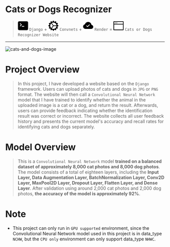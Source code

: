 Cats or Dogs Recognizer
===
> ![cmd-svg](./readme_source/terminal-fill.svg) `Django` + ![gear-svg](./readme_source/gear-wide-connected.svg) `Convnets` + ![cloud-svg](./readme_source/cloud-check-fill.svg) `Render` = ![window-svg](./readme_source/window-fullscreen.svg) `Cats or Dogs Recognizer Website`
---
![cats-and-dogs-image](https://images.unsplash.com/photo-1606098216818-40939b7c98ad?q=80&w=2070&auto=format&fit=crop&ixlib=rb-4.0.3&ixid=M3wxMjA3fDB8MHxwaG90by1wYWdlfHx8fGVufDB8fHx8fA%3D%3D)

# Project Overview
> In this project, I have developed a website based on the `Django` framework. 
> Users can upload photos of cats and dogs in `JPG` or `PNG` format. 
> The website will then call a `Convolutional Neural Network` model that I have trained to identify whether the animal in the uploaded image is a cat or a dog, and return the result. 
> Afterwards, users can provide feedback indicating whether the identification result was correct or incorrect. 
> The website collects all user feedback history and presents the current model's accuracy and recall rates for identifying cats and dogs separately.

# Model Overview
> This is a `Convolutional Neural Network` model **trained on a balanced dataset of approximately 8,000 cat photos and 8,000 dog photos**. 
> The model consists of a total of eighteen layers, including the **Input Layer, Data Augmentation Layer, BatchNormalization Layer, Conv2D Layer, MaxPool2D Layer, Dropout Layer, Flatten Layer, and Dense Layer**.
> After validation using around 2,000 cat photos and 2,000 dog photos, **the accuracy of the model is approximately 92%**.

# Note
- This project can only run in `GPU supported` environment, since the Convolutional Neural Network model used in this project is in data_type `NCHW`, but the `CPU only` environment can only support data_type `NHWC`.
